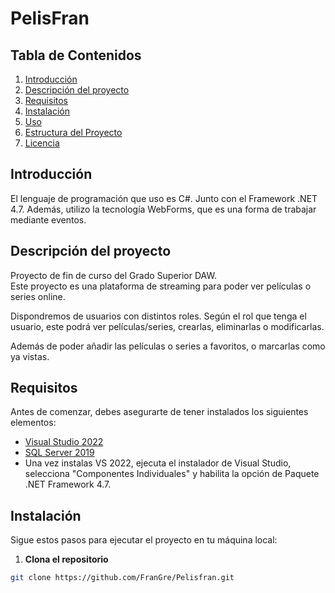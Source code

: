# PelisFran

## Tabla de Contenidos
1. [Introducción](##introduccion)
2. [Descripción del proyecto](##descripcion-del-proyecto)
3. [Requisitos](##requisitos)
4. [Instalación](##instalacion)
5. [Uso](##uso)
6. [Estructura del Proyecto](##estructura-del-proyecto)
7. [Licencia](##licencia)

## Introducción

El lenguaje de programación que uso es C#. Junto con el Framework .NET 4.7. Además, utilizo la tecnología WebForms, que es una forma de trabajar mediante eventos.

## Descripción del proyecto

Proyecto de fin de curso del Grado Superior DAW.  
Este proyecto es una plataforma de streaming para poder ver películas o series online. 

Dispondremos de usuarios con distintos roles. Según el rol que tenga el usuario, este podrá ver películas/series, crearlas, eliminarlas o modificarlas.

Además de poder añadir las películas o series a favoritos, o marcarlas como ya vistas.

## Requisitos

Antes de comenzar, debes asegurarte de tener instalados los siguientes elementos:

- [Visual Studio 2022](https://visualstudio.microsoft.com/es/vs/professional/)
- [SQL Server 2019](https://www.microsoft.com/es-es/sql-server/sql-server-2019)
- Una vez instalas VS 2022, ejecuta el instalador de Visual Studio, selecciona "Componentes Individuales" y habilita la opción de Paquete .NET Framework 4.7.

## Instalación

Sigue estos pasos para ejecutar el proyecto en tu máquina local:

1. **Clona el repositorio**
```bash
git clone https://github.com/FranGre/Pelisfran.git